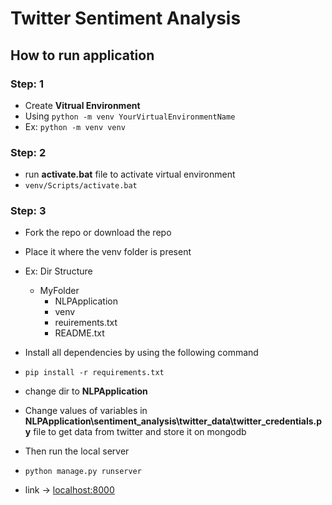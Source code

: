 
# Twitter Sentiment Analysis



## How to run application

### Step: 1
* Create __Vitrual Environment__
* Using ` python -m venv YourVirtualEnvironmentName `
* Ex: ` python -m venv venv `

### Step: 2
* run __activate.bat__ file to activate virtual environment
* `venv/Scripts/activate.bat`

### Step: 3
* Fork the repo or download the repo
* Place it where the venv folder is present
* Ex: Dir Structure
  * MyFolder
    * NLPApplication
    * venv
    * reuirements.txt
    * README.txt

* Install all dependencies by using the following command
* ` pip install -r requirements.txt ` 
* change dir to __NLPApplication__
* Change values of variables in __NLPApplication\sentiment_analysis\twitter_data\twitter_credentials.py__ file to get data from twitter and store it on mongodb
* Then run the local server
* ` python manage.py runserver `
* link -> [localhost:8000](localhost:8000)

